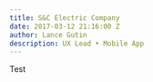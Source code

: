 ```yaml
---
title: S&C Electric Company
date: 2017-03-12 21:16:00 Z
author: Lance Gutin
description: UX Lead • Mobile App
---
```


Test